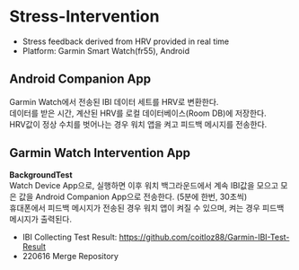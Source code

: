 # Stress-Intervention
* Stress feedback derived from HRV provided in real time  
* Platform: Garmin Smart Watch(fr55), Android

## Android Companion App
Garmin Watch에서 전송된 IBI 데이터 세트를 HRV로 변환한다.  
데이터를 받은 시간, 계산된 HRV를 로컬 데이터베이스(Room DB)에 저장한다.  
HRV값이 정상 수치를 벗어나는 경우 워치 앱을 켜고 피드백 메시지를 전송한다.  

## Garmin Watch Intervention App
**BackgroundTest**  
Watch Device App으로, 실행하면 이후 워치 백그라운드에서 계속 IBI값을 모으고 모은 값을 Android Companion App으로 전송한다. (5분에 한번, 30초씩)  
휴대폰에서 피드백 메시지가 전송된 경우 워치 앱이 켜질 수 있으며, 켜는 경우 피드백 메시지가 출력된다.


* IBI Collecting Test Result: <https://github.com/coitloz88/Garmin-IBI-Test-Result>
* 220616 Merge Repository
